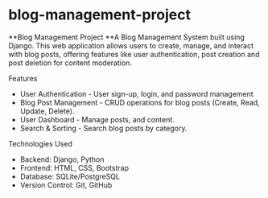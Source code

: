 # blog-management-project
**Blog Management Project
**A Blog Management System built using Django. This web application allows users to create, manage, and interact with blog posts, offering features like user authentication, post creation and post deletion for content moderation.

Features
- User Authentication - User sign-up, login, and password management
- Blog Post Management - CRUD operations for blog posts (Create, Read, Update, Delete).
- User Dashboard - Manage posts, and content.
- Search & Sorting - Search blog posts by category.

Technologies Used
- Backend: Django, Python
- Frontend: HTML, CSS, Bootstrap
- Database: SQLite/PostgreSQL
- Version Control: Git, GitHub
